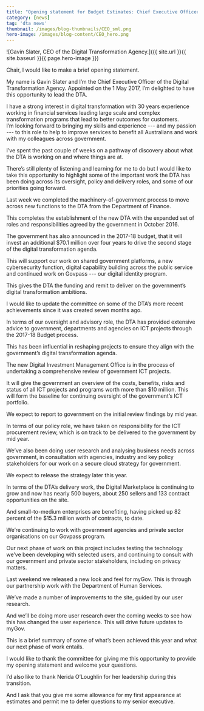 ```yaml
---
title: "Opening statement for Budget Estimates: Chief Executive Officer"
category: [news]
tag: 'dta news'
thumbnail: /images/blog-thumbnails/CEO_sml.png
hero-image: /images/blog-content/CEO_hero.png
---
```


![Gavin Slater, CEO of the Digital Transformation Agency.]({{ site.url }}{{ site.baseurl }}{{ page.hero-image }})

Chair, I would like to make a brief opening statement.

My name is Gavin Slater and I’m the Chief Executive Officer of the Digital Transformation Agency. Appointed on the 1 May 2017, I’m delighted to have this opportunity to lead the DTA. 

I have a strong interest in digital transformation with 30 years experience working in financial services leading large scale and complex transformation programs that lead to better outcomes for customers.                                                                                                                                                              
I’m looking forward to bringing my skills and experience --- and my passion --- to this role to help to improve services to benefit all Australians and work with my colleagues across government. 

I’ve spent the past couple of weeks on a pathway of discovery about what the DTA is working on and where things are at.

There’s still plenty of listening and learning for me to do but I would like to take this opportunity to highlight some of the important work the DTA has been doing across its oversight, policy and delivery roles, and some of our priorities going forward.

Last week we completed the machinery-of-government process to move across new functions to the DTA from the Department of Finance.

This completes the establishment of the new DTA with the expanded set of roles and responsibilities agreed by the government in October 2016.

The government has also announced in the 2017-18 budget, that it will invest an additional $70.1 million over four years to drive the second stage of the digital transformation agenda.

This will support our work on shared government platforms, a new cybersecurity function, digital capability building across the public service and continued work on Govpass --- our digital identity program.

This gives the DTA the funding and remit to deliver on the government’s digital transformation ambitions.

I would like to update the committee on some of the DTA’s more recent achievements since it was created seven months ago.

In terms of our oversight and advisory role, the DTA has provided extensive advice to government, departments and agencies on ICT projects through the 2017-18 Budget process. 

This has been influential in reshaping projects to ensure they align with the government’s digital transformation agenda.

The new Digital Investment Management Office is in the process of undertaking a comprehensive review of government ICT projects. 

It will give the government an overview of the costs, benefits, risks and status of all ICT projects and programs worth more than $10 million. This will form the baseline for continuing oversight of the government’s ICT portfolio.

We expect to report to government on the initial review findings by mid year.

In terms of our policy role, we have taken on responsibility for the ICT procurement review, which is on track to be delivered to the government by mid year.

We’ve also been doing user research and analysing business needs across government, in consultation with agencies, industry and key policy stakeholders for our work on a secure cloud strategy for government.

We expect to release the strategy later this year.

In terms of the DTA’s delivery work, the Digital Marketplace is continuing to grow and now has nearly 500 buyers, about 250 sellers and 133 contract opportunities on the site.

And small-to-medium enterprises are benefiting, having picked up 82 percent of the $15.3 million worth of contracts, to date.

We’re continuing to work with government agencies and private sector organisations on our Govpass program. 

Our next phase of work on this project includes testing the technology we’ve been developing with selected users, and continuing to consult with our government and private sector stakeholders, including on privacy matters.

Last weekend we released a new look and feel for myGov. This is through our partnership work with the Department of Human Services.

We’ve made a number of improvements to the site, guided by our user research.

And we’ll be doing more user research over the coming weeks to see how this has changed the user experience. This will drive future updates to myGov.

This is a brief summary of some of what’s been achieved this year and what our next phase of work entails.

I would like to thank the committee for giving me this opportunity to provide my opening statement and welcome your questions. 

I’d also like to thank Nerida O’Loughlin for her leadership during this transition.

And I ask that you give me some allowance for my first appearance at estimates and permit me to defer questions to my senior executive.

